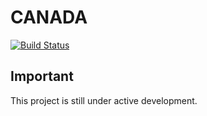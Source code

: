 # CANADA

[![Build Status][travisci-badge]][travisci]

## Important

This project is still under active development.

[acquia]:               https://acquia.com
[lightning]:            https://github.com/acquia/lightning
[wxt]:                  https://github.com/drupalwxt/wxt
[travisci]:             https://travis-ci.org/openplus/canada
[travisci-badge]:       https://travis-ci.org/openplus/canada_experiments.png?branch=8.x-1.x
